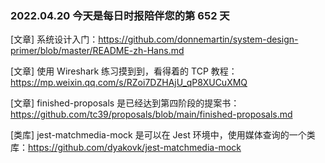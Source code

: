 ### 2022.04.20 今天是每日时报陪伴您的第 652 天

[文章] 系统设计入门：<https://github.com/donnemartin/system-design-primer/blob/master/README-zh-Hans.md>

[文章] 使用 Wireshark 练习摸到到，看得着的 TCP 教程：<https://mp.weixin.qq.com/s/RZoi7DZHAjU_qP8XUCuXMQ>

[文章] finished-proposals 是已经达到第四阶段的提案书：<https://github.com/tc39/proposals/blob/main/finished-proposals.md>

[类库] jest-matchmedia-mock 是可以在 Jest 环境中，使用媒体查询的一个类库：<https://github.com/dyakovk/jest-matchmedia-mock>
